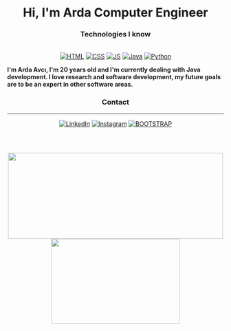 <h1 align="center"> Hi, I'm Arda Computer Engineer
<h3 align="center">Technologies I know</h3>
<p align="center"><br>
<a href="https://html.com"><img alt="HTML" src="https://img.shields.io/badge/HTML5-E34F26?style=for-the-badge&logo=html5&logoColor=white"></img></a> 
<a href="https://www.w3.org/Style/CSS"><img alt="CSS" src="https://img.shields.io/badge/CSS3-1572B6?style=for-the-badge&logo=css3&logoColor=white"></img></a>
<a href="https://javascript.com"><img alt="JS" src="https://img.shields.io/badge/JavaScript-323330?style=for-the-badge&logo=javascript&logoColor=F7DF1E"></img></a>
<a href=https://www.java.com/"><img alt="Java" src="https://img.shields.io/badge/Java-ED8B00?style=for-the-badge&logo=java&logoColor=white"></img></a>
<a href=https://www.python.org"><img alt="Python" src="https://img.shields.io/badge/Python-3776AB?style=for-the-badge&logo=python&logoColor=white"></img></a>

<p> <b>I'm Arda Avcı, I'm 20 years old and I'm currently dealing with Java development. I love research and software development, my future goals are to be an expert in other software areas.</b></p>
                                                                                                                       
 <h3 align="center">Contact</h3>                                                                                                                          
 <hr>
 <p align="center">
<a href="https://www.linkedin.com/in/ardavc1/"><img alt="LinkedIn" src="https://img.shields.io/badge/LinkedIn-0077B5?style=for-the-badge&logo=linkedin&logoColor=white"></img></a>     
<a href="https://www.instagram.com/ardavc1/"><img alt="Instagram" src="https://img.shields.io/badge/Instagram-E4405F?style=for-the-badge&logo=instagram&logoColor=white"></img></a>
<a href="https://discord.com/users/334335827918454785"><img alt="BOOTSTRAP" src="https://img.shields.io/badge/Discord-7289DA?style=for-the-badge&logo=discord&logoColor=whit"></img></a>
<p align="center">
<a href=""><img alt="" src="https://komarev.com/ghpvc/?username=Worlex0&color=dc143c"></img></a>
</p>
 </p>                                                                                                                          
  
                                                                                                                           
</br></p>

<p align="center">
<img height=200 width=500 src="https://github-readme-stats.vercel.app/api?username=wonderlux&theme=dark&hide_border=true"></img>
<img height=198 width=300 src="https://github-readme-stats.vercel.app/api/top-langs/?username=wonderlux&theme=dark&hide_border=true&layout=compact"></img>
</p>
<br>                                 
                                                                                                                           
                                                                                                                                                
